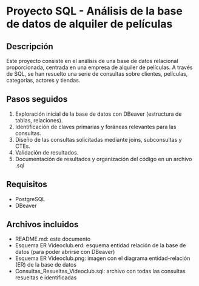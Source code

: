 # Proyecto SQL - Análisis de la base de datos de alquiler de películas

## Descripción

Este proyecto consiste en el análisis de una base de datos relacional proporcionada, centrada en una empresa de alquiler de películas. A través de SQL, se han resuelto una serie de consultas sobre clientes, películas, categorías, actores y tiendas.

## Pasos seguidos

1. Exploración inicial de la base de datos con DBeaver (estructura de tablas, relaciones).
2. Identificación de claves primarias y foráneas relevantes para las consultas.
3. Diseño de las consultas solicitadas mediante joins, subconsultas y CTEs.
4. Validación de resultados.
5. Documentación de resultados y organización del código en un archivo .sql

## Requisitos

- PostgreSQL
- DBeaver

## Archivos incluidos

- README.md: este documento
- Esquema ER Videoclub.erd: esquema entidad relación de la base de datos (para poder abrirse con DBeaver)
- Esquema ER Videoclub.png: imagen con el diagrama entidad-relación (ER) de la base de datos
- Consultas_Resueltas_Videoclub.sql: archivo con todas las consultas resueltas e identificadas
